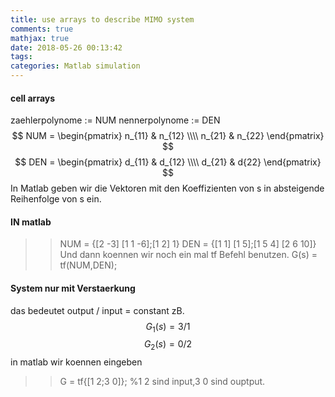 ```yaml
---
title: use arrays to describe MIMO system
comments: true
mathjax: true
date: 2018-05-26 00:13:42
tags:
categories: Matlab simulation 
---
```

#### cell arrays
zaehlerpolynome := NUM
nennerpolynome  := DEN
$$  NUM = \begin{pmatrix} n_{11} &  n_{12} \\\\ n_{21} &  n_{22} \end{pmatrix}  $$
$$  DEN = \begin{pmatrix} d_{11} & d_{12} \\\\ d_{21} & d{22} \end{pmatrix}  $$
In Matlab geben wir die Vektoren mit den Koeffizienten von s in absteigende Reihenfolge von s ein.

#### IN matlab
>> NUM = {[2 -3] [1 1 -6];[1 2] 1}
>> DEN = {[1 1] [1 5];[1 5 4] [2 6 10]}
Und dann koennen wir noch ein mal tf Befehl benutzen.
>>G(s) = tf(NUM,DEN);


#### System nur mit Verstaerkung
das bedeutet output / input = constant
zB.
$$ G_1(s) = 3/1  $$
$$ G_2(s) = 0/2 $$
in matlab wir koennen eingeben
>>G = tf{[1 2;3 0]}; %1 2 sind input,3 0 sind ouptput.
